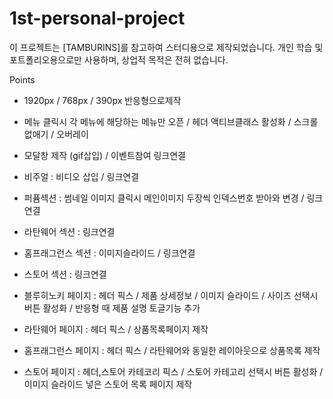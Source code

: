 # 1st-personal-project
이 프로젝트는 [TAMBURINS]를 참고하여 스터디용으로 제작되었습니다. 개인 학습 및 포트폴리오용으로만 사용하며, 상업적 목적은 전혀 없습니다.
<!--  -->
Points
<!--  -->
* 1920px / 768px / 390px 반응형으로제작
<!--  -->
* 메뉴 클릭시 각 메뉴에 해당하는 메뉴만 오픈 / 헤더 액티브클래스 활성화 / 스크롤 없애기 / 오버레이
<!--  -->
* 모달창 제작 (gif삽입) / 이벤트참여 링크연결
<!--  -->
* 비주얼 : 비디오 삽입 / 링크연결
<!--  -->
* 퍼퓸섹션 : 썸네일 이미지 클릭시 메인이미지 두장씩 인덱스번호 받아와 변경 / 링크연결
<!--  -->
* 라탄웨어 섹션 : 링크연결
<!--  -->
* 홈프래그런스 섹션 : 이미지슬라이드 / 링크연결
<!--  -->
* 스토어 섹션 : 링크연결
<!--  -->
* 블루히노키 페이지 : 헤더 픽스 / 제품 상세정보 / 이미지 슬라이드 / 사이즈 선택시 버튼 활성화 / 반응형 때 제품 설명 토글기능 추가
<!--  -->
* 라탄웨어 페이지 : 헤더 픽스 / 상품목록페이지 제작
<!--  -->
* 홈프래그런스 페이지 : 헤더 픽스 / 라탄웨어와 동일한 레이아웃으로 상품목록 제작
<!--  -->
* 스토어 페이지 : 헤더,스토어 카테코리 픽스 / 스토어 카테고리 선택시 버튼 활성화 / 이미지 슬라이드 넣은 스토어 목록 페이지 제작